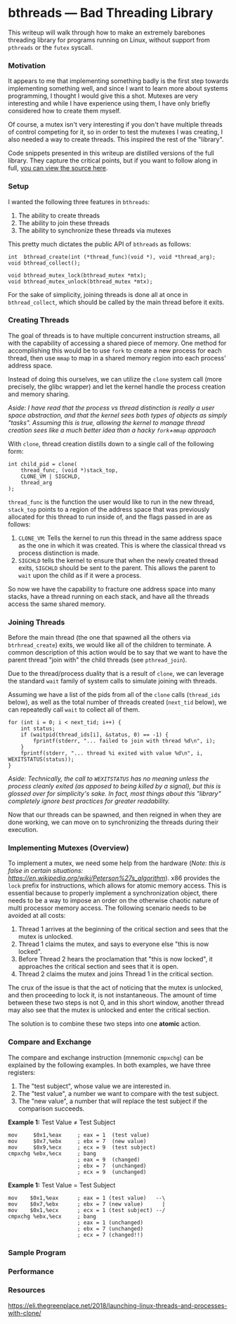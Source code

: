 
# bthreads &mdash; Bad Threading Library

This writeup will walk through how to make an extremely barebones threading
library for programs running on Linux, without support from `pthreads` or the
`futex` syscall. 


### Motivation

It appears to me that implementing something badly is the first step towards
implementing something well, and since I want to learn more about systems
programming, I thought I would give this a shot. Mutexes are very interesting
and while I have experience using them, I have only briefly considered how to
create them myself.

Of course, a mutex isn't very interesting if you don't have multiple threads of
control competing for it, so in order to test the mutexes I was creating,
I also needed a way to create threads. This inspired the rest of the "library".

Code snippets presented in this writeup are distilled versions of the full library. They capture the critical points, but if you want to follow along in full, [you can view the source here](https://github.com/briantracy/bthread).


### Setup

I wanted the following three features in `bthreads`:

1. The ability to create threads
2. The ability to join these threads 
3. The ability to synchronize these threads via mutexes

This pretty much dictates the public API of `bthreads` as follows:

```
int  bthread_create(int (*thread_func)(void *), void *thread_arg);
void bthread_collect();

void bthread_mutex_lock(bthread_mutex *mtx);
void bthread_mutex_unlock(bthread_mutex *mtx);
```

For the sake of simplicity, joining threads is done all at once in
`bthread_collect`, which should be called by the main thread before it exits.


### Creating Threads

The goal of threads is to have multiple concurrent instruction streams, all
with the capability of accessing a shared piece of memory. One method for accomplishing this would be to use `fork` to create a new process
for each thread, then use `mmap` to map in a shared memory region into each
process' address space.

Instead of doing this ourselves, we can utilize the
`clone` system call (more precisely, the glibc wrapper) and let the kernel
handle the process creation and memory sharing.

*Aside: I have read that the process vs thread distinction is really a user space abstraction,
and that the kernel sees both types of objects as simply "tasks". Assuming this
is true, allowing the kernel to manage thread creation sees like a much better
idea than a hacky `fork`+`mmap` approach*

With `clone`, thread creation distills down to a single call of the following
form:

```
int child_pid = clone(
    thread_func, (void *)stack_top,
    CLONE_VM | SIGCHLD,
    thread_arg
);
```

`thread_func` is the function the user would like to run in the new thread,
`stack_top` points to a region of the address space that was previously
allocated for this thread to run inside of, and the flags passed in are as follows:

1. `CLONE_VM`: Tells the kernel to run this thread in the same address space as the one in which it was created. This is where the classical thread vs process distinction is made.
2. `SIGCHLD` tells the kernel to ensure that when the newly created thread exits, `SIGCHLD` should be sent to the parent. This allows the parent to `wait` upon the child as if it were a process.

So now we have the capability to fracture one address space into many stacks,
have a thread running on each stack, and have all the threads access the same
shared memory.

### Joining Threads

Before the main thread (the one that spawned all the others via `btrhread_create`) exits, we would like all of the children to terminate. A
common description of this action would be to say that we want to have the parent thread "join with" the child threads (see `pthread_join`).

Due to the thread/process duality that is a result of `clone`, we can leverage
the standard `wait` family of system calls to simulate joining with threads.

Assuming we have a list of the pids from all of the `clone` calls (`thread_ids` below), as well as the total number of threads created (`next_tid` below), we
can repeatedly call `wait` to collect all of them.

```
for (int i = 0; i < next_tid; i++) {
    int status;
    if (waitpid(thread_ids[i], &status, 0) == -1) {
        fprintf(stderr, "... failed to join with thread %d\n", i);
    }
    fprintf(stderr, "... thread %i exited with value %d\n", i, WEXITSTATUS(status));
}
```

*Aside: Technically, the call to `WEXITSTATUS` has no meaning unless the process cleanly exited (as apposed to being killed by a signal), but this is
glossed over for simplicity's sake. In fact, most things about this "library"
completely ignore best practices for greater readability.*

Now that our threads can be spawned, and then reigned in when they are done working, we can move on to synchronizing the threads during their execution.


### Implementing Mutexes (Overview)

To implement a mutex, we need some help from the hardware (*Note: this is false in certain situations: <https://en.wikipedia.org/wiki/Peterson%27s_algorithm>*). x86 provides the `lock` prefix for instructions, which allows for atomic memory access. This is essential because to properly
implement a synchronization object, there needs to be a way to impose an order
on the otherwise chaotic nature of multi processor memory access. The following
scenario needs to be avoided at all costs:

1. Thread 1 arrives at the beginning of the critical section and sees that the mutex is unlocked.
2. Thread 1 claims the mutex, and says to everyone else "this is now locked".
3. Before Thread 2 hears the proclamation that "this is now locked", it approaches the critical section and sees that it is open.
4. Thread 2 claims the mutex and joins Thread 1 in the critical section.

The crux of the issue is that the act of noticing that the mutex is unlocked, and then proceeding to lock it, is not instantaneous. The amount of time between these two steps is not 0, and in this short window, another thread may also see that the mutex is unlocked and enter the critical section.

The solution is to combine these two steps into one **atomic** action.

### Compare and Exchange

The compare and exchange instruction (mnemonic `cmpxchg`) can be explained by
the following examples. In both examples, we have three registers:

1. The "test subject", whose value we are interested in.
2. The "test value", a number we want to compare with the test subject.
3. The "new value", a number that will replace the test subject if the comparison succeeds.

**Example 1:** Test Value &ne; Test Subject 
```
mov     $0x1,%eax     ; eax = 1  (test value)
mov     $0x7,%ebx     ; ebx = 7  (new value)
mov     $0x9,%ecx     ; ecx = 9  (test subject)
cmpxchg %ebx,%ecx     ; bang
                      ; eax = 9  (changed)
                      ; ebx = 7  (unchanged)
                      ; ecx = 9  (unchanged)

```

**Example 1:** Test Value = Test Subject 
```
mov    $0x1,%eax      ; eax = 1 (test value)   --\
mov    $0x7,%ebx      ; ebx = 7 (new value)      |
mov    $0x1,%ecx      ; ecx = 1 (test subject) --/
cmpxchg %ebx,%ecx     ; bang
                      ; eax = 1 (unchanged)
                      ; ebx = 7 (unchanged)
                      ; ecx = 7 (changed!!)
```

### Sample Program

### Performance


### Resources

https://eli.thegreenplace.net/2018/launching-linux-threads-and-processes-with-clone/


